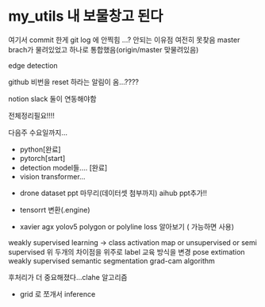 # my_utils 내 보물창고 된다

여기서 commit 한게 git log 에 안찍힘
...? 안되는 이유점
여전히 못찾음
master brach가 물려있었고 하나로 통합했음(origin/master 맞물려있음)

edge detection

github 비번을 reset 하라는 알림이 옴...????

notion slack 둘이 연동해야함

전체정리필요!!!! 

다음주 수요일까지...
- python[완료]
- pytorch[start]
- detection model들.... [완료]
- vision transformer...


+ drone dataset 
ppt 마무리(데이터셋 첨부까지)
aihub ppt추가!!

+ tensorrt 변환(.engine) 
+ xavier agx
yolov5
polygon or polyline 
loss 알아보기 ( 가능하면 사용)

weakly supervised learning -> class activation map
or unsupervised 
or semi supervised
위 두개의 차이점을 위주로
label 교육 방식을 변경
pose extimation
weakly supervised semantic segmentation grad-cam algorithm 


후처리가 더 중요해졌다...clahe 알고리즘
+ grid 로 쪼개서 inference
